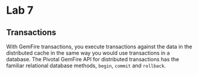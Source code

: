 # Lab 7

## Transactions
With GemFire transactions, you execute transactions against the data in the distributed cache in the same way you would use transactions in a database. The Pivotal GemFire API for distributed transactions has the familiar relational database methods, `begin`, `commit` and `rollback`. 
